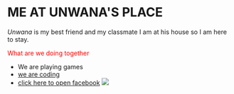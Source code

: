<!DOCTYPE HTML>
<html>
<head>
<title> Derek's experiment
</title>
<meta charset="utf-8">
 </head>
<body> <h1> ME AT UNWANA'S PLACE</h1>
<p>    <em>Unwana</em> is my best friend and my classmate I am at his house so I am here to stay.</p>
<p
style="color:red";>What are we doing together
<ul>
<li>We are playing games</li>
<li><a href="https://gramfree.net">we are coding</a>
<li><a href="https://facebook.com">click here to open facebook</a>
<img src="https://cdn.kastatic.org/third_party/javascript-khansrc/live-editor/build/images/seasonal/hopper-elfer.png"
</body>
</html>
